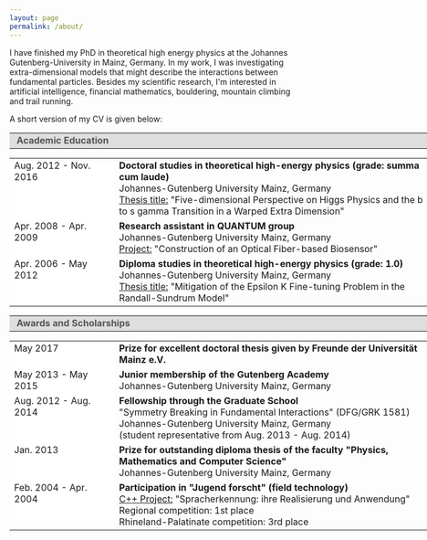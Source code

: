 ```yaml
---
layout: page
permalink: /about/
---
```


I have finished my PhD in theoretical high energy physics at the Johannes Gutenberg-University in Mainz, Germany. In my work, I was investigating extra-dimensional models that might describe the interactions between fundamental particles. Besides my scientific research, I'm interested in artificial intelligence, financial mathematics, bouldering, mountain climbing and trail running.

A short version of my CV is given below:

<table style="text-align: left; width: 740px;" border="0" cellpadding="2" cellspacing="2">
<tr><td style="white-space: nowrap; background-color: rgb(222, 222, 222); width: 800px;">
<b><font color="#555555">&nbsp;Academic Education</font></b></td></tr></table>

<table style="text-align: left; width: 740px;" border="0" cellpadding="2" cellspacing="2">
<tr>
	<td style="white-space: width: 200px; background-color: rgb(255, 255, 255); vertical-align: top;">
		Aug. 2012 - Nov. 2016 <br></td>
	<td style="width: 540px; vertical-align: top;">
	<strong>Doctoral studies in theoretical high-energy physics (grade: summa cum laude)</strong><br> Johannes-Gutenberg University Mainz, Germany
	<br><u>Thesis title:</u> &quot;Five-dimensional Perspective on Higgs Physics and the b to s gamma Transition in a 		Warped Extra Dimension&quot;<br></td>
</tr>
<tr>
	<td style="white-space: width: 200px; background-color: rgb(255, 255, 255); vertical-align: top;">
		Apr. 2008 - Apr. 2009 <br></td>
	<td style="width: 540px; vertical-align: top;">
	<strong>Research assistant in QUANTUM group</strong><br> Johannes-Gutenberg University Mainz, Germany
	<br><u>Project:</u> &quot;Construction of an Optical Fiber-based Biosensor&quot;<br></td>
</tr>
<tr>
	<td style="white-space: width: 200px; background-color: rgb(255, 255, 255); vertical-align: top;">
		Apr. 2006 - May 2012 <br></td>
	<td style="width: 540px; vertical-align: top;">
	<strong>Diploma studies in theoretical high-energy physics (grade: 1.0) </strong><br> Johannes-Gutenberg University Mainz, Germany
	<br><u>Thesis title:</u> &quot;Mitigation of the Epsilon K Fine-tuning Problem in the Randall-Sundrum Model&quot;<br>
	</td>
</tr>
</table>

<table style="text-align: left; width: 740px;" border="0" cellpadding="2" cellspacing="2">
<tr><td style="white-space: nowrap; background-color: rgb(222, 222, 222); width: 800px;">
<b><font color="#555555">&nbsp;Awards and Scholarships</font></b></td></tr></table>

<table style="text-align: left; width: 740px;" border="0" cellpadding="2" cellspacing="2">
<tr>
	<td style="white-space: width: 200px; background-color: rgb(255, 255, 255); vertical-align: top;">
	May 2017<br></td>
	<td style="width: 540px; vertical-align: top;"><strong>Prize for excellent doctoral thesis given by Freunde der 	Universität Mainz e.V.</strong><br></td>
</tr>
<tr>
	<td style="white-space: width: 200px; background-color: rgb(255, 255, 255); vertical-align: top;">
		May 2013 - May 2015<br></td>
	<td style="width: 540px; vertical-align: top;"><strong>Junior membership of the Gutenberg Academy</strong><br> 		Johannes-Gutenberg University Mainz, Germany<br></td>
</tr>
<tr>
	<td style="white-space: width: 200px; background-color: rgb(255, 255, 255); vertical-align: top;">
	Aug. 2012 - Aug. 2014<br></td>
	<td style="width: 540px; vertical-align: top;">
	<strong>Fellowship through the Graduate School</strong><br>&quot;Symmetry Breaking in Fundamental Interactions&quot; 	(DFG/GRK 1581)<br>Johannes-Gutenberg University Mainz, Germany<br>(student representative from Aug. 2013 - Aug. 2014)
	<br></td>
</tr>
<tr>
	<td style="white-space: width: 200px; background-color: rgb(255, 255, 255); vertical-align: top;">
		Jan. 2013<br></td>
	<td style="width: 540px; vertical-align: top;">
	<strong>Prize for outstanding diploma thesis of the faculty &quot;Physics, Mathematics and Computer Science&quot;	</strong><br>Johannes-Gutenberg University Mainz, Germany <br></td>
</tr>
<tr>
	<td style="white-space: width: 200px; background-color: rgb(255, 255, 255); vertical-align: top;">
		Feb. 2004 - Apr. 2004<br></td>
	<td style="width: 540px; vertical-align: top;">
	<strong>Participation in &quot;Jugend forscht&quot; (field technology)</strong>
	<br><u>C++ Project:</u> &quot;Spracherkennung: ihre Realisierung und Anwendung&quot;<br>
	Regional competition: 1st place<br>
	Rhineland-Palatinate competition: 3rd place
	<br></td>
</tr>
</table>
